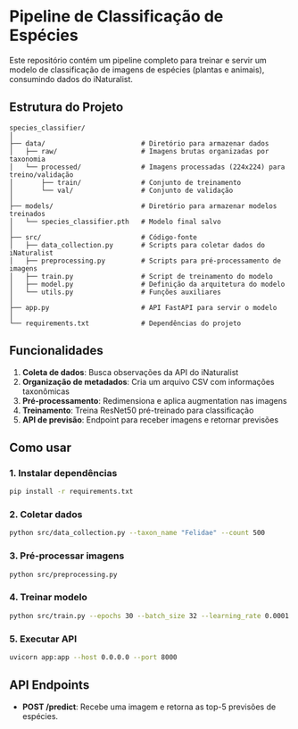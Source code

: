# Pipeline de Classificação de Espécies

Este repositório contém um pipeline completo para treinar e servir um modelo de classificação de imagens de espécies (plantas e animais), consumindo dados do iNaturalist.

## Estrutura do Projeto

```
species_classifier/
│
├── data/                        # Diretório para armazenar dados
│   ├── raw/                     # Imagens brutas organizadas por taxonomia  
│   └── processed/               # Imagens processadas (224x224) para treino/validação
│       ├── train/               # Conjunto de treinamento
│       └── val/                 # Conjunto de validação
│
├── models/                      # Diretório para armazenar modelos treinados
│   └── species_classifier.pth   # Modelo final salvo
│
├── src/                         # Código-fonte
│   ├── data_collection.py       # Scripts para coletar dados do iNaturalist
│   ├── preprocessing.py         # Scripts para pré-processamento de imagens
│   ├── train.py                 # Script de treinamento do modelo
│   ├── model.py                 # Definição da arquitetura do modelo
│   └── utils.py                 # Funções auxiliares
│
├── app.py                       # API FastAPI para servir o modelo
│
└── requirements.txt             # Dependências do projeto
```

## Funcionalidades

1. **Coleta de dados**: Busca observações da API do iNaturalist
2. **Organização de metadados**: Cria um arquivo CSV com informações taxonômicas
3. **Pré-processamento**: Redimensiona e aplica augmentation nas imagens
4. **Treinamento**: Treina ResNet50 pré-treinado para classificação
5. **API de previsão**: Endpoint para receber imagens e retornar previsões

## Como usar

### 1. Instalar dependências

```bash
pip install -r requirements.txt
```

### 2. Coletar dados

```bash
python src/data_collection.py --taxon_name "Felidae" --count 500
```

### 3. Pré-processar imagens

```bash
python src/preprocessing.py
```

### 4. Treinar modelo

```bash
python src/train.py --epochs 30 --batch_size 32 --learning_rate 0.0001
```

### 5. Executar API

```bash
uvicorn app:app --host 0.0.0.0 --port 8000
```

## API Endpoints

- **POST /predict**: Recebe uma imagem e retorna as top-5 previsões de espécies.